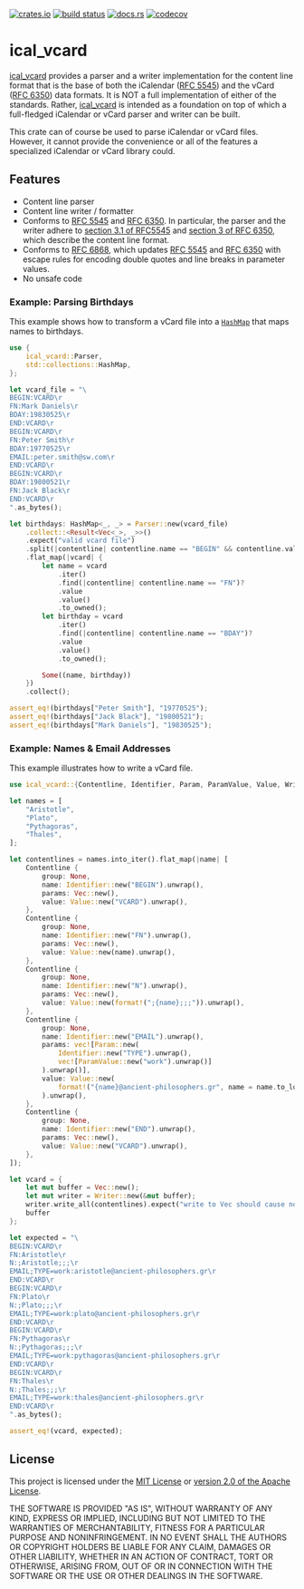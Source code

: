 
[![crates.io](https://img.shields.io/crates/v/ical_vcard?style=flat-square)](https://crates.io/crates/ical_vcard)
[![build status](https://img.shields.io/github/actions/workflow/status/darkfirezz/ical_vcard/ci.yml?style=flat-square)](https://github.com/darkfireZZ/ical_vcard/actions/workflows/ci.yml)
[![docs.rs](https://img.shields.io/docsrs/ical_vcard?style=flat-square)](https://docs.rs/ical_vcard)
[![codecov](https://img.shields.io/codecov/c/github/darkfirezz/ical_vcard?style=flat-square)](https://app.codecov.io/gh/darkfireZZ/ical_vcard)

# ical_vcard

[ical_vcard][crate] provides a parser and a writer implementation for the content line format that is
the base of both the iCalendar ([RFC 5545][rfc5545]) and the vCard ([RFC 6350][rfc6350]) data
formats. It is NOT a full implementation of either of the standards. Rather, [ical_vcard][crate] is
intended as a foundation on top of which a full-fledged iCalendar or vCard parser and writer can be
built.

This crate can of course be used to parse iCalendar or vCard files. However, it cannot provide the
convenience or all of the features a specialized iCalendar or vCard library could.

## Features

 * Content line parser
 * Content line writer / formatter
 * Conforms to [RFC 5545][rfc5545] and [RFC 6350][rfc6350]. In particular, the parser and the writer
   adhere to [section 3.1 of RFC5545][rfc5545_sec3_1] and [section 3 of RFC 6350][rfc6350_sec3],
   which describe the content line format.
 * Conforms to [RFC 6868][rfc6868], which updates [RFC 5545][rfc5545] and [RFC 6350][rfc6350] with
   escape rules for encoding double quotes and line breaks in parameter values.
 * No unsafe code

### Example: Parsing Birthdays

This example shows how to transform a vCard file into a [`HashMap`][hashmap] that maps names to
birthdays.

```rust
use {
    ical_vcard::Parser,
    std::collections::HashMap,
};

let vcard_file = "\
BEGIN:VCARD\r
FN:Mark Daniels\r
BDAY:19830525\r
END:VCARD\r
BEGIN:VCARD\r
FN:Peter Smith\r
BDAY:19770525\r
EMAIL:peter.smith@sw.com\r
END:VCARD\r
BEGIN:VCARD\r
BDAY:19800521\r
FN:Jack Black\r
END:VCARD\r
".as_bytes();

let birthdays: HashMap<_, _> = Parser::new(vcard_file)
    .collect::<Result<Vec<_>, _>>()
    .expect("valid vcard file")
    .split(|contentline| contentline.name == "BEGIN" && contentline.value == "VCARD")
    .flat_map(|vcard| {
        let name = vcard
            .iter()
            .find(|contentline| contentline.name == "FN")?
            .value
            .value()
            .to_owned();
        let birthday = vcard
            .iter()
            .find(|contentline| contentline.name == "BDAY")?
            .value
            .value()
            .to_owned();

        Some((name, birthday))
    })
    .collect();

assert_eq!(birthdays["Peter Smith"], "19770525");
assert_eq!(birthdays["Jack Black"], "19800521");
assert_eq!(birthdays["Mark Daniels"], "19830525");
```

### Example: Names & Email Addresses

This example illustrates how to write a vCard file.

```rust
use ical_vcard::{Contentline, Identifier, Param, ParamValue, Value, Writer};

let names = [
    "Aristotle",
    "Plato",
    "Pythagoras",
    "Thales",
];

let contentlines = names.into_iter().flat_map(|name| [
    Contentline {
        group: None,
        name: Identifier::new("BEGIN").unwrap(),
        params: Vec::new(),
        value: Value::new("VCARD").unwrap(),
    },
    Contentline {
        group: None,
        name: Identifier::new("FN").unwrap(),
        params: Vec::new(),
        value: Value::new(name).unwrap(),
    },
    Contentline {
        group: None,
        name: Identifier::new("N").unwrap(),
        params: Vec::new(),
        value: Value::new(format!(";{name};;;")).unwrap(),
    },
    Contentline {
        group: None,
        name: Identifier::new("EMAIL").unwrap(),
        params: vec![Param::new(
            Identifier::new("TYPE").unwrap(),
            vec![ParamValue::new("work").unwrap()]
        ).unwrap()],
        value: Value::new(
            format!("{name}@ancient-philosophers.gr", name = name.to_lowercase())
        ).unwrap(),
    },
    Contentline {
        group: None,
        name: Identifier::new("END").unwrap(),
        params: Vec::new(),
        value: Value::new("VCARD").unwrap(),
    },
]);

let vcard = {
    let mut buffer = Vec::new();
    let mut writer = Writer::new(&mut buffer);
    writer.write_all(contentlines).expect("write to Vec should cause no errors");
    buffer
};

let expected = "\
BEGIN:VCARD\r
FN:Aristotle\r
N:;Aristotle;;;\r
EMAIL;TYPE=work:aristotle@ancient-philosophers.gr\r
END:VCARD\r
BEGIN:VCARD\r
FN:Plato\r
N:;Plato;;;\r
EMAIL;TYPE=work:plato@ancient-philosophers.gr\r
END:VCARD\r
BEGIN:VCARD\r
FN:Pythagoras\r
N:;Pythagoras;;;\r
EMAIL;TYPE=work:pythagoras@ancient-philosophers.gr\r
END:VCARD\r
BEGIN:VCARD\r
FN:Thales\r
N:;Thales;;;\r
EMAIL;TYPE=work:thales@ancient-philosophers.gr\r
END:VCARD\r
".as_bytes();

assert_eq!(vcard, expected);
```

## License

This project is licensed under the [MIT License](./LICENSE-MIT) or
[version 2.0 of the Apache License](./LICENSE-APACHE).

THE SOFTWARE IS PROVIDED "AS IS", WITHOUT WARRANTY OF ANY KIND, EXPRESS OR
IMPLIED, INCLUDING BUT NOT LIMITED TO THE WARRANTIES OF MERCHANTABILITY, FITNESS
FOR A PARTICULAR PURPOSE AND NONINFRINGEMENT. IN NO EVENT SHALL THE AUTHORS OR
COPYRIGHT HOLDERS BE LIABLE FOR ANY CLAIM, DAMAGES OR OTHER LIABILITY, WHETHER
IN AN ACTION OF CONTRACT, TORT OR OTHERWISE, ARISING FROM, OUT OF OR IN
CONNECTION WITH THE SOFTWARE OR THE USE OR OTHER DEALINGS IN THE SOFTWARE.

[crate]: #
[hashmap]: https://doc.rust-lang.org/stable/std/collections/struct.HashMap.html
[iterator]: https://doc.rust-lang.org/stable/std/iter/trait.Iterator.html
[read]: https://doc.rust-lang.org/stable/std/io/trait.Read.html
[rfc5545]: https://www.rfc-editor.org/rfc/rfc5545
[rfc5545_sec3_1]: https://www.rfc-editor.org/rfc/rfc5545#section-3.1
[rfc6350]: https://www.rfc-editor.org/rfc/rfc6350
[rfc6350_sec3]: https://www.rfc-editor.org/rfc/rfc6350#section-3
[rfc6868]: https://www.rfc-editor.org/rfc/rfc6868
[write]: https://doc.rust-lang.org/stable/std/io/trait.Write.html
